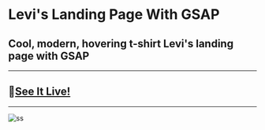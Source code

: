 # Levi's Landing Page With GSAP

## Cool, modern, hovering t-shirt Levi's landing page with GSAP

---
## 👕[See It Live!](https://proghead00.github.io/Levi-Landing-Page-With-GSAP/) 

---


![ss](https://user-images.githubusercontent.com/55017730/92504975-05995980-f221-11ea-8183-3efb5d109676.png)
